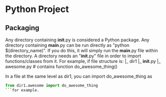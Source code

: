 # Python Project

## Packaging
Any directory containing __init__.py is considered a Python package.
Any directory containing __main__.py can be run directly as "python $(directory_name)". If you do this, it will simply run the __main__.py file within the directory.
A directory needs an "__init__.py" file in order to import functions/classes from it.
For example, if file structure is:
|_ dir1
  |_ __init__.py
  |_ awesome.py   # contains function do_awesome_thing()

In a file at the same level as dir1, you can import do_awesome_thing as
```python
from dir1.awesome import do_awesome_thing
```for example.


